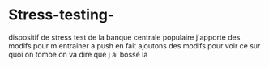 # Stress-testing-
dispositif de stress test de la banque centrale populaire
j'apporte des modifs pour m'entrainer a push en fait
ajoutons des modifs pour voir ce sur quoi on tombe
on va dire que j ai bossé la